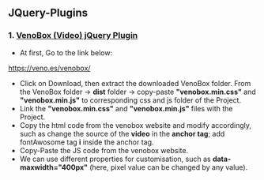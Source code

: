 ## JQuery-Plugins
### 1. <ins> VenoBox (Video) jQuery Plugin </ins>
- At first, Go to the link below:

https://veno.es/venobox/

- Click on Download, then extract the downloaded VenoBox folder. From the VenoBox folder -> **dist** folder -> copy-paste **"venobox.min.css"** and **"venobox.min.js"** to corresponding css and js folder of the Project.
- Link the **"venobox.min.css"** and **"venobox.min.js"** files with the Project.
- Copy the html code from the venobox website and modify accordingly, such as change the source of the **video** in the **anchor tag**; add fontAwosome tag **i** inside the anchor tag.
- Copy-Paste the JS code from the venobox website.
- We can use different properties for customisation, such as **data-maxwidth="400px"** (here, pixel value can be changed by any value).
